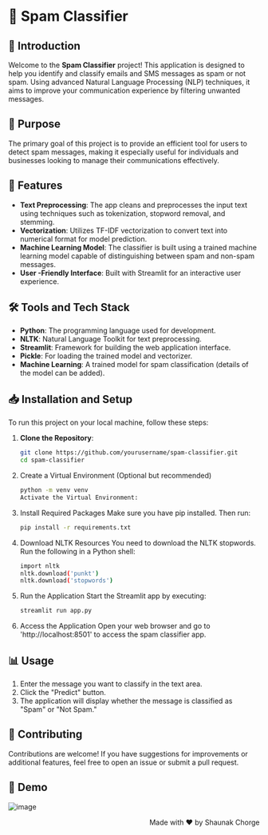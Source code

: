 # 📧 Spam Classifier

## 🚀 Introduction
Welcome to the **Spam Classifier** project! This application is designed to help you identify and classify emails and SMS messages as spam or not spam. Using advanced Natural Language Processing (NLP) techniques, it aims to improve your communication experience by filtering unwanted messages.

## 🎯 Purpose
The primary goal of this project is to provide an efficient tool for users to detect spam messages, making it especially useful for individuals and businesses looking to manage their communications effectively.

## 🔧 Features
- **Text Preprocessing**: The app cleans and preprocesses the input text using techniques such as tokenization, stopword removal, and stemming.
- **Vectorization**: Utilizes TF-IDF vectorization to convert text into numerical format for model prediction.
- **Machine Learning Model**: The classifier is built using a trained machine learning model capable of distinguishing between spam and non-spam messages.
- **User -Friendly Interface**: Built with Streamlit for an interactive user experience.


## 🛠️ Tools and Tech Stack
- **Python**: The programming language used for development.
- **NLTK**: Natural Language Toolkit for text preprocessing.
- **Streamlit**: Framework for building the web application interface.
- **Pickle**: For loading the trained model and vectorizer.
- **Machine Learning**: A trained model for spam classification (details of the model can be added).

## 📥 Installation and Setup

To run this project on your local machine, follow these steps:

1. **Clone the Repository**:
   ```bash
   git clone https://github.com/yourusername/spam-classifier.git
   cd spam-classifier
   ```

2. Create a Virtual Environment (Optional but recommended)
   ```bash
   python -m venv venv
   Activate the Virtual Environment:
   ```


3. Install Required Packages Make sure you have pip installed. Then run:
   ```bash
   pip install -r requirements.txt
   ```

4. Download NLTK Resources You need to download the NLTK stopwords. Run the following in a Python shell:
   ```bash
   import nltk
   nltk.download('punkt')
   nltk.download('stopwords')
   ```

5. Run the Application Start the Streamlit app by executing:

   ```bash
   streamlit run app.py
   ```

6. Access the Application Open your web browser and go to 'http://localhost:8501' to access the spam classifier app.



## 📊 Usage
1. Enter the message you want to classify in the text area.
2. Click the "Predict" button.
3. The application will display whether the message is classified as "Spam" or "Not Spam."


## 🤝 Contributing
Contributions are welcome! If you have suggestions for improvements or additional features, feel free to open an issue or submit a pull request.

## 🎥 Demo

![image](https://github.com/user-attachments/assets/b8f16dd0-b5ab-45dc-b9b5-18383a67bc90)


<div align="right">
  <p>Made with ❤️ by Shaunak Chorge</p>
</div>






